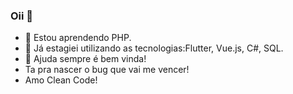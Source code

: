 ### Oii 👋



- 🌱 Estou aprendendo PHP.
- 👯 Já estagiei utilizando as tecnologias:Flutter, Vue.js, C#, SQL.
- 🤔 Ajuda sempre é bem vinda!
- Ta pra nascer o bug que vai me vencer! 
- Amo Clean Code!
